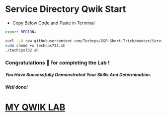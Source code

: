 
# Service Directory Qwik Start

- Copy Below Code and Paste in Terminal

```bash
export REGION=

curl -LO raw.githubusercontent.com/Techcps/GSP-Short-Trick/master/Service%20Directory%3A%20Qwik%20Start/techcps732.sh
sudo chmod +x techcps732.sh
./techcps732.sh
```

### Congratulations 🎉 for completing the Lab !

##### *You Have Successfully Demonstrated Your Skills And Determination.*

#### *Well done!*

# [MY QWIK LAB](https://www.youtube.com/@MyQwiklab)